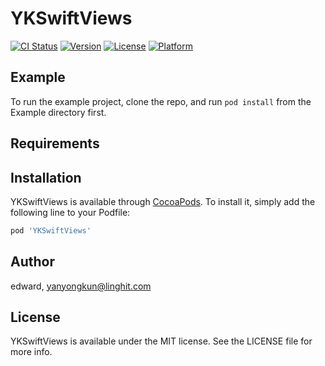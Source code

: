 # YKSwiftViews

[![CI Status](https://img.shields.io/travis/edward/YKSwiftViews.svg?style=flat)](https://travis-ci.org/edward/YKSwiftViews)
[![Version](https://img.shields.io/cocoapods/v/YKSwiftViews.svg?style=flat)](https://cocoapods.org/pods/YKSwiftViews)
[![License](https://img.shields.io/cocoapods/l/YKSwiftViews.svg?style=flat)](https://cocoapods.org/pods/YKSwiftViews)
[![Platform](https://img.shields.io/cocoapods/p/YKSwiftViews.svg?style=flat)](https://cocoapods.org/pods/YKSwiftViews)

## Example

To run the example project, clone the repo, and run `pod install` from the Example directory first.

## Requirements

## Installation

YKSwiftViews is available through [CocoaPods](https://cocoapods.org). To install
it, simply add the following line to your Podfile:

```ruby
pod 'YKSwiftViews'
```

## Author

edward, yanyongkun@linghit.com

## License

YKSwiftViews is available under the MIT license. See the LICENSE file for more info.
